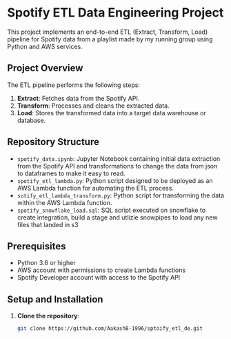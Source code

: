 # Spotify ETL Data Engineering Project

This project implements an end-to-end ETL (Extract, Transform, Load) pipeline for Spotify data from a playlist made by my running group using Python and AWS services.

## Project Overview

The ETL pipeline performs the following steps:

1. **Extract**: Fetches data from the Spotify API.
2. **Transform**: Processes and cleans the extracted data.
3. **Load**: Stores the transformed data into a target data warehouse or database.

## Repository Structure

- `spotify_data.ipynb`: Jupyter Notebook containing initial data extraction from the Spotify API and transformations to change the data from json to dataframes to make it easy to read.
- `spotify_etl_lambda.py`: Python script designed to be deployed as an AWS Lambda function for automating the ETL process.
- `sotify_etl_lambda_transform.py`: Python script for transforming the data within the AWS Lambda function.
- `spotify_snowflake_load.sql`: SQL script executed on snowflake to create integration, build a stage and utlizie snowpipes to load any new files that landed in s3

## Prerequisites

- Python 3.6 or higher
- AWS account with permissions to create Lambda functions
- Spotify Developer account with access to the Spotify API

## Setup and Installation

1. **Clone the repository**:
   ```bash
   git clone https://github.com/AakashB-1996/sptoify_etl_de.git
